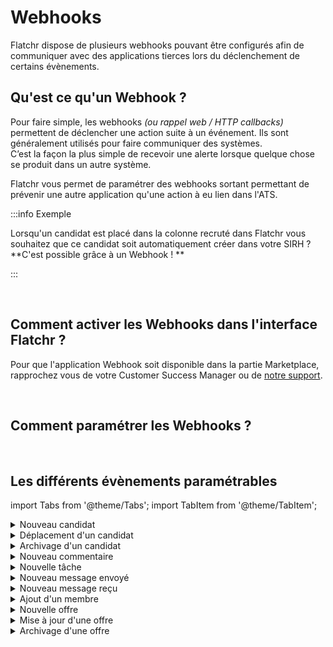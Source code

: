 # Webhooks

Flatchr dispose de plusieurs webhooks pouvant être configurés afin de communiquer avec des applications tierces lors du déclenchement de certains évènements.

## Qu'est ce qu'un Webhook ? 

Pour faire simple, les webhooks *(ou rappel web / HTTP callbacks)* permettent de déclencher une action suite à un événement. Ils sont généralement utilisés pour faire communiquer des systèmes.  
C’est la façon la plus simple de recevoir une alerte lorsque quelque chose se produit dans un autre système.  

Flatchr vous permet de paramétrer des webhooks sortant permettant de prévenir une autre application qu'une action à eu lien dans l'ATS.


:::info Exemple

Lorsqu'un candidat est placé dans la colonne recruté dans Flatchr vous souhaitez que ce candidat soit automatiquement créer dans votre SIRH ?  
**C'est possible grâce à un Webhook ! **

:::

<br/>

## Comment activer les Webhooks dans l'interface Flatchr ? 

Pour que l'application Webhook soit disponible dans la partie Marketplace, rapprochez vous de votre Customer Success Manager ou de [notre support](mailto:support@flatchr.io).

<br/>

## Comment paramétrer les Webhooks ? 


<br/>

## Les différents évènements paramétrables

import Tabs from '@theme/Tabs';
import TabItem from '@theme/TabItem';

<Tabs>
<TabItem value="Candidats" label="Candidats" default>
  <details>
    <summary> Nouveau candidat </summary>
      This is the detailed content
  </details>
  <details>
    <summary> Déplacement d'un candidat </summary>
      This is the detailed content
  </details>
  <details>
    <summary> Archivage d'un candidat </summary>
      This is the detailed content
  </details>
</TabItem>
<TabItem value="Actions" label="Actions" default>
  <details>
    <summary> Nouveau commentaire </summary>
      This is the detailed content
  </details>
  <details>
    <summary> Nouvelle tâche  </summary>
      This is the detailed content
  </details>
</TabItem>
<TabItem value="Messages" label="Messages" default>
  <details>
    <summary> Nouveau message envoyé </summary>
      This is the detailed content
  </details>
  <details>
    <summary> Nouveau message reçu </summary>
      This is the detailed content
  </details>
</TabItem>
<TabItem value="Membres" label="Membres" default>
  <details>
    <summary> Ajout d'un membre </summary>
      This is the detailed content
  </details>
</TabItem>
<TabItem value="Offres" label="Offres" default>
  <details>
    <summary> Nouvelle offre </summary>
      This is the detailed content
  </details>
  <details>
    <summary> Mise à jour d'une offre </summary>
      This is the detailed content
  </details>
  <details>
    <summary> Archivage d'une offre </summary>
      This is the detailed content
  </details>
</TabItem>
</Tabs>


